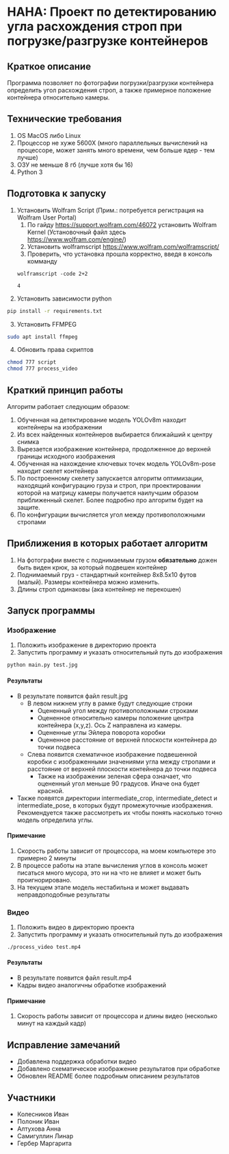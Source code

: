 # HAHA: Проект по детектированию угла расхождения строп при погрузке/разгрузке контейнеров

## Краткое описание

Программа позволяет по фотографии погрузки/разгрузки контейнера определить угол расхождения строп, а также примерное
положение контейнера относительно камеры.

## Технические требования

1. OS MacOS либо Linux
2. Процессор не хуже 5600X (много параллельных вычислений на процессоре, может занять много времени, чем больше ядер -
   тем лучше)
3. ОЗУ не меньше 8 гб (лучше хотя бы 16)
4. Python 3

## Подготовка к запуску

1. Установить Wolfram Script (Прим.: потребуется регистрация на Wolfram User Portal)
    1. По гайду https://support.wolfram.com/46072 установить Wolfram Kernel (Установочный файл здесь https://www.wolfram.com/engine/)
    2. Установить wolframscript https://www.wolfram.com/wolframscript/
    3. Проверить, что установка прошла корректно, введя в консоль комманду
   ```wolfram
   wolframscript -code 2+2 
   ```
   ```
   4
   ```
2. Установить зависимости python

```bash
pip install -r requirements.txt
```

3. Установить FFMPEG
```bash
sudo apt install ffmpeg
```

4. Обновить права скриптов

```bash
chmod 777 script
chmod 777 process_video
```

## Краткий принцип работы

Алгоритм работает следующим образом:

1. Обученная на детектирование модель YOLOv8m находит контейнеры на изображении
2. Из всех найденных контейнеров выбирается ближайший к центру снимка
3. Вырезается изображение контейнера, продолженное до верхней границы исходного изображения
4. Обученная на нахождение ключевых точек модель YOLOv8m-pose находит скелет контейнера
5. По построенному скелету запускается алгоритм оптимизации, находящий конфигурацию груза и строп, при проектировании
   которой на матрицу камеры получается наилучшим образом приближенный скелет. Более подробно про алгоритм будет на
   защите.
6. По конфигурации вычисляется угол между противоположными стропами

## Приближения в которых работает алгоритм

1. На фотографии вместе с поднимаемым грузом **обязательно** дожен быть виден крюк, за который подвешен контейнер
2. Поднимаемый груз - стандартный контейнер 8x8.5x10 футов (малый). Размеры контейнера можно изменить.
3. Длины строп одинаковы (ака контейнер не перекошен)

## Запуск программы

### Изображение

1. Положить изображение в директорию проекта
2. Запустить программу и указать относительный путь до изображения
```bash
python main.py test.jpg
```

#### Результаты
* В результате появится файл result.jpg
  * В левом нижнем углу в рамке будут следующие строки
    * Оцененный угол между противоположными строками
    * Оцененное относительно камеры положение центра контейнера (x,y,z). Ось Z направлена из камеры.
    * Оцененные углы Эйлера поворота коробки
    * Оцененное расстояние от верхней плоскости контейнера до точки подвеса
  * Слева появится схематичное изображение подвешенной коробки с изображенными значениями угла между стропами и расстояние от верхней плоскости контейнера до точки подвеса
    * Также на изображении зеленая сфера означает, что оцененный угол меньше 90 градусов. Иначе она будет красной. 
* Также появятся директории intermediate_crop, intermediate_detect и intermediate_pose, в которых будут промежуточные 
изображения. Рекомендуется также рассмотреть их чтобы понять насколько точно модель определила углы.

#### Примечание
1. Cкорость работы зависит от процессора, на моем компьютере это примерно 2 минуты
2. В процессе работы на этапе вычисления углов в консоль может писаться много мусора, это ни на что не влияет и может
   быть проигнорировано.
3. На текущем этапе модель нестабильна и может выдавать неправдоподобные результаты

### Видео

1. Положить видео в директорию проекта
2. Запустить программу и указать относительный путь до изображения
```bash
./process_video test.mp4
```

#### Результаты
* В результате появится файл result.mp4
* Кадры видео аналогичны обработке изображений

#### Примечание
1. Cкорость работы зависит от процессора и длины видео (несколько минут на каждый кадр)

## Исправление замечаний
* Добавлена поддержка обработки видео
* Добавлено схематическое изображение результатов при обработке
* Обновлен README более подробным описанием результатов


## Участники

* Колесников Иван
* Полоник Иван
* Алтухова Анна
* Самигуллин Линар
* Гербер Маргарита
